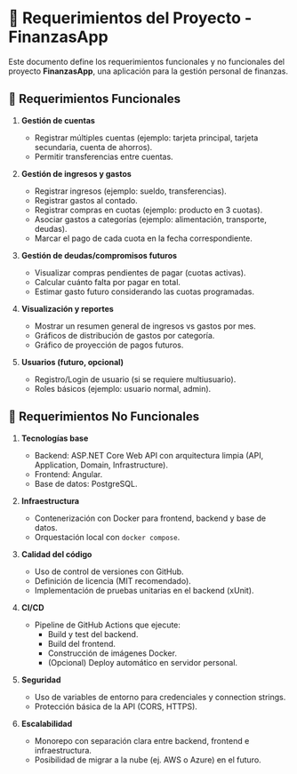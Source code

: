 # 📌 Requerimientos del Proyecto - FinanzasApp

Este documento define los requerimientos funcionales y no funcionales del proyecto **FinanzasApp**, una aplicación para la gestión personal de finanzas.

## 🔹 Requerimientos Funcionales

1. **Gestión de cuentas**
   - Registrar múltiples cuentas (ejemplo: tarjeta principal, tarjeta secundaria, cuenta de ahorros).
   - Permitir transferencias entre cuentas.

2. **Gestión de ingresos y gastos**
   - Registrar ingresos (ejemplo: sueldo, transferencias).
   - Registrar gastos al contado.
   - Registrar compras en cuotas (ejemplo: producto en 3 cuotas).
   - Asociar gastos a categorías (ejemplo: alimentación, transporte, deudas).
   - Marcar el pago de cada cuota en la fecha correspondiente.

3. **Gestión de deudas/compromisos futuros**
   - Visualizar compras pendientes de pagar (cuotas activas).
   - Calcular cuánto falta por pagar en total.
   - Estimar gasto futuro considerando las cuotas programadas.

4. **Visualización y reportes**
   - Mostrar un resumen general de ingresos vs gastos por mes.
   - Gráficos de distribución de gastos por categoría.
   - Gráfico de proyección de pagos futuros.

5. **Usuarios (futuro, opcional)**
   - Registro/Login de usuario (si se requiere multiusuario).
   - Roles básicos (ejemplo: usuario normal, admin).


## 🔹 Requerimientos No Funcionales

1. **Tecnologías base**
   - Backend: ASP.NET Core Web API con arquitectura limpia (API, Application, Domain, Infrastructure).
   - Frontend: Angular.
   - Base de datos: PostgreSQL.

2. **Infraestructura**
   - Contenerización con Docker para frontend, backend y base de datos.
   - Orquestación local con `docker compose`.

3. **Calidad del código**
   - Uso de control de versiones con GitHub.
   - Definición de licencia (MIT recomendado).
   - Implementación de pruebas unitarias en el backend (xUnit).

4. **CI/CD**
   - Pipeline de GitHub Actions que ejecute:
     - Build y test del backend.
     - Build del frontend.
     - Construcción de imágenes Docker.
     - (Opcional) Deploy automático en servidor personal.

5. **Seguridad**
   - Uso de variables de entorno para credenciales y connection strings.
   - Protección básica de la API (CORS, HTTPS).

6. **Escalabilidad**
   - Monorepo con separación clara entre backend, frontend e infraestructura.
   - Posibilidad de migrar a la nube (ej. AWS o Azure) en el futuro.
